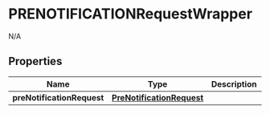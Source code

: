 

# PRENOTIFICATIONRequestWrapper

N/A  

## Properties

| Name | Type | Description | Notes |
|------------ | ------------- | ------------- | -------------|
|**preNotificationRequest** | [**PreNotificationRequest**](PreNotificationRequest.md) |  |  |



